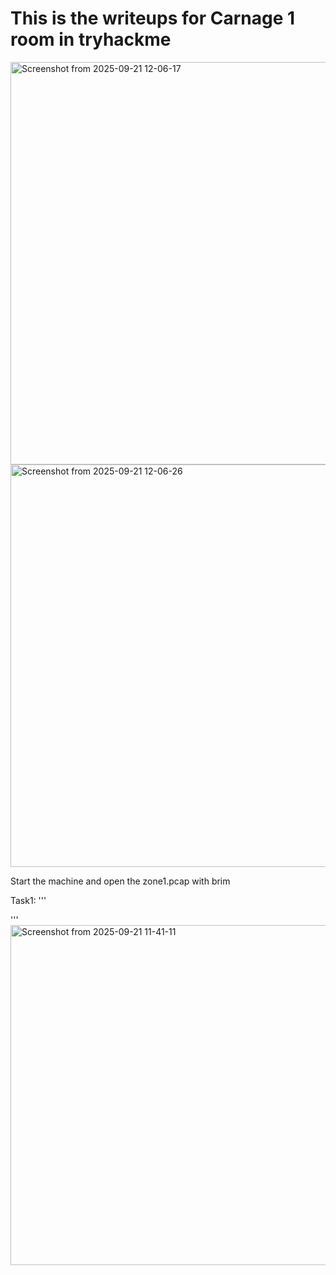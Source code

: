 # This is the writeups for Carnage 1 room in tryhackme

<img width="932" height="644" alt="Screenshot from 2025-09-21 12-06-17" src="https://github.com/user-attachments/assets/9a66d115-59fa-40f7-8aea-3633812706fd" />

<img width="932" height="644" alt="Screenshot from 2025-09-21 12-06-26" src="https://github.com/user-attachments/assets/b64f278c-e7f0-423b-974c-33fb36e18015" />

Start the machine and open the zone1.pcap with brim

Task1: 
'''

'''
<img width="936" height="544" alt="Screenshot from 2025-09-21 11-41-11" src="https://github.com/user-attachments/assets/080ec81e-f558-41c5-913c-f5967971663f" />
